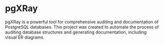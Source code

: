 # pgXRay
pgXRay is a powerful tool for comprehensive auditing and documentation of PostgreSQL databases. This project was created to automate the process of auditing database structures and generating documentation, including visual ER diagrams.
